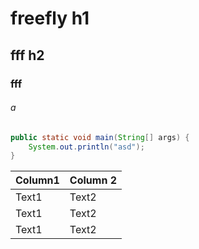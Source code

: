 # freefly h1
## fff h2
### fff
###### a

``` java
public static void main(String[] args) {
    System.out.println("asd");
}
```

| Column1 | Column 2 |
| ----- | ------ |
| Text1 | Text2 |
| Text1 | Text2 |
| Text1 | Text2 |
